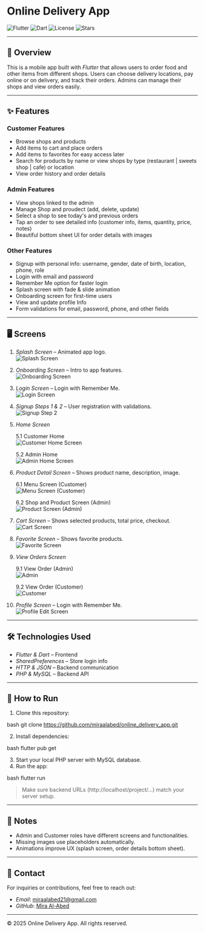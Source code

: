 #  Online Delivery App

![Flutter](https://img.shields.io/badge/Flutter-3.13-blue) ![Dart](https://img.shields.io/badge/Dart-3.1-blue) ![License](https://img.shields.io/badge/License-MIT-green) ![Stars](https://img.shields.io/github/stars/miraalabed/online_delivery_app)

------------------------------------------------------------------------

## 📖 Overview

This is a mobile app built with *Flutter* that allows users to order food and other items from different shops. Users can choose delivery locations, pay online or on delivery, and track their orders. Admins can manage their shops and view orders easily.

------------------------------------------------------------------------

## ✨ Features

### Customer Features

* Browse shops and products
* Add items to cart and place orders
* Add items to favorites for easy access later
* Search for products by name or view shops by type (restaurant  | sweets shop | cafe) or location 
* View order history and order details

### Admin Features

* View shops linked to the admin
* Manage Shop and proudect (add, delete, update)
* Select a shop to see today's and previous orders
* Tap an order to see detailed info (customer info, items, quantity, price, notes)
* Beautiful bottom sheet UI for order details with images

### Other Features

* Signup with personal info: username, gender, date of birth, location, phone, role
* Login with email and password
* Remember Me option for faster login
* Splash screen with fade & slide animation
* Onboarding screen for first-time users
* View and update profile Info
* Form validations for email, password, phone, and other fields

------------------------------------------------------------------------

## 🖥 Screens

1. *Splash Screen* – Animated app logo.  
   ![Splash Screen](assets/screenshots/splash.png)

2. *Onboarding Screen* – Intro to app features.  
   ![Onboarding Screen](assets/screenshots/onboarding.png)

3. *Login Screen* – Login with Remember Me.  
   ![Login Screen](assets/screenshots/login.png)

4. *Signup Steps 1 & 2* – User registration with validations.  
   ![Signup Step 2](assets/screenshots/signup.png)

5. *Home Screen*  

   5.1 Customer Home  
   ![Customer Home Screen](assets/screenshots/Customerhome.png)

   5.2 Admin Home  
   ![Admin Home Screen](assets/screenshots/Adminhome.png)

6. *Product Detail Screen* – Shows product name, description, image.  

   6.1 Menu Screen (Customer)  
   ![Menu Screen (Customer)](assets/screenshots/Menu.png)

   6.2 Shop and Product Screen (Admin)  
   ![Product Screen (Admin)](assets/screenshots/Product.png)

7. *Cart Screen* – Shows selected products, total price, checkout.    
   ![Cart Screen](assets/screenshots/cart1.png)

8. *Favorite Screen* – Shows favorite products.  
   ![Favorite Screen](assets/screenshots/Favorite.png)

9. *View Orders Screen*  

   9.1 View Order (Admin)  
   ![Admin](assets/screenshots/orders1.png)

   9.2 View Order (Customer)  
   ![Customer](assets/screenshots/orders2.png)

10. *Profile Screen* – Login with Remember Me.  
    ![Profile Edit Screen](assets/screenshots/profile.png)


------------------------------------------------------------------------

## 🛠 Technologies Used

* *Flutter & Dart* – Frontend
* *SharedPreferences* – Store login info
* *HTTP & JSON* – Backend communication
* *PHP & MySQL* – Backend API

------------------------------------------------------------------------

## 🚀 How to Run

1. Clone this repository:

bash
git clone https://github.com/miraalabed/online_delivery_app.git


2. Install dependencies:

bash
flutter pub get


3. Start your local PHP server with MySQL database.
4. Run the app:

bash
flutter run


> Make sure backend URLs (http://localhost/project/...) match your server setup.

------------------------------------------------------------------------

## 📌 Notes

* Admin and Customer roles have different screens and functionalities.
* Missing images use placeholders automatically.
* Animations improve UX (splash screen, order details bottom sheet).

------------------------------------------------------------------------

## 👤 Contact

For inquiries or contributions, feel free to reach out: 
- *Email*: miraalabed21@gmail.com
- *GitHub*: [Mira Al-Abed](https://github.com/miraalabed)

------------------------------------------------------------------------

© 2025 Online Delivery App. All rights reserved.
